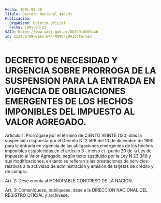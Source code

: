 ```yaml
---
Fecha: 1991-03-20
Título: Decreto Nacional 446/91
Publicación:
  Organismo: Boletín Oficial
  Fecha: 1991-03-22
SAIJ: https://www.saij.gob.ar/DN19910000446
Id: 123456789-0abc-644-0000-1991soterced
---
```

# DECRETO DE NECESIDAD Y URGENCIA SOBRE PRORROGA DE LA SUSPENSION PARA LA ENTRADA EN VIGENCIA DE OBLIGACIONES EMERGENTES DE LOS HECHOS IMPONIBLES DEL IMPUESTO AL VALOR AGREGADO.

<a id="1"></a>
Artículo 1:  Prorrógase por el término de CIENTO VEINTE (120) días la  suspensión  dispuesta  por  el  Decreto N. 2.596 del 10 de diciembre  de 1990 para la entrada en vigencia de las  obligaciones emergentes de  los  hechos imponibles establecidas en el artículo 3 - inciso c) -punto 20  de  la  Ley  de  Impuesto al Valor Agregado, según texto sustituido por la Ley N 23.349  y  sus  modificaciones, en  tanto se refieran a las prestaciones de servicios  relativas  a la actividad  de  administración y emisión de tarjetas de crédito y de compra.

<a id="2"></a>
Art. 2: Dése cuenta al HONORABLE CONGRESO DE LA NACION.

<a id="3"></a>
Art. 3: Comuníquese, publíquese, dése a la DIRECCION NACIONAL DEL REGISTRO OFICIAL y archívese.